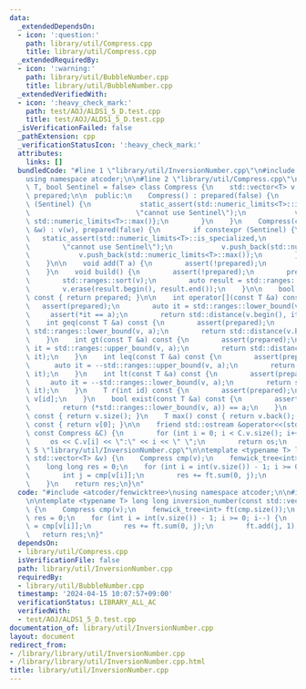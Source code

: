 ```yaml
---
data:
  _extendedDependsOn:
  - icon: ':question:'
    path: library/util/Compress.cpp
    title: library/util/Compress.cpp
  _extendedRequiredBy:
  - icon: ':warning:'
    path: library/util/BubbleNumber.cpp
    title: library/util/BubbleNumber.cpp
  _extendedVerifiedWith:
  - icon: ':heavy_check_mark:'
    path: test/AOJ/ALDS1_5_D.test.cpp
    title: test/AOJ/ALDS1_5_D.test.cpp
  _isVerificationFailed: false
  _pathExtension: cpp
  _verificationStatusIcon: ':heavy_check_mark:'
  attributes:
    links: []
  bundledCode: "#line 1 \"library/util/InversionNumber.cpp\"\n#include <atcoder/fenwicktree>\n\
    using namespace atcoder;\n\n#line 2 \"library/util/Compress.cpp\"\ntemplate <typename\
    \ T, bool Sentinel = false> class Compress {\n    std::vector<T> v;\n    bool\
    \ prepared;\n\n  public:\n    Compress() : prepared(false) {\n        if constexpr\
    \ (Sentinel) {\n            static_assert(std::numeric_limits<T>::is_specialized,\n\
    \                          \"cannot use Sentinel\");\n            v = {std::numeric_limits<T>::min(),\
    \ std::numeric_limits<T>::max()};\n        }\n    }\n    Compress(const std::vector<T>\
    \ &w) : v(w), prepared(false) {\n        if constexpr (Sentinel) {\n         \
    \   static_assert(std::numeric_limits<T>::is_specialized,\n                  \
    \        \"cannot use Sentinel\");\n            v.push_back(std::numeric_limits<T>::min());\n\
    \            v.push_back(std::numeric_limits<T>::max());\n        }\n        build();\n\
    \    }\n\n    void add(T a) {\n        assert(!prepared);\n        v.push_back(a);\n\
    \    }\n    void build() {\n        assert(!prepared);\n        prepared = true;\n\
    \        std::ranges::sort(v);\n        auto result = std::ranges::unique(v);\n\
    \        v.erase(result.begin(), result.end());\n    }\n\n    bool is_prepared()\
    \ const { return prepared; }\n\n    int operator[](const T &a) const {\n     \
    \   assert(prepared);\n        auto it = std::ranges::lower_bound(v, a);\n   \
    \     assert(*it == a);\n        return std::distance(v.begin(), it);\n    }\n\
    \    int geq(const T &a) const {\n        assert(prepared);\n        auto it =\
    \ std::ranges::lower_bound(v, a);\n        return std::distance(v.begin(), it);\n\
    \    }\n    int gt(const T &a) const {\n        assert(prepared);\n        auto\
    \ it = std::ranges::upper_bound(v, a);\n        return std::distance(v.begin(),\
    \ it);\n    }\n    int leq(const T &a) const {\n        assert(prepared);\n  \
    \      auto it = --std::ranges::upper_bound(v, a);\n        return std::distance(v.begin(),\
    \ it);\n    }\n    int lt(const T &a) const {\n        assert(prepared);\n   \
    \     auto it = --std::ranges::lower_bound(v, a);\n        return std::distance(v.begin(),\
    \ it);\n    }\n    T r(int id) const {\n        assert(prepared);\n        return\
    \ v[id];\n    }\n    bool exist(const T &a) const {\n        assert(prepared);\n\
    \        return (*std::ranges::lower_bound(v, a)) == a;\n    }\n    int size()\
    \ const { return v.size(); }\n    T max() const { return v.back(); }\n    T min()\
    \ const { return v[0]; }\n\n    friend std::ostream &operator<<(std::ostream &os,\
    \ const Compress &C) {\n        for (int i = 0; i < C.v.size(); i++)\n       \
    \     os << C.v[i] << \":\" << i << \" \";\n        return os;\n    }\n};\n#line\
    \ 5 \"library/util/InversionNumber.cpp\"\n\ntemplate <typename T> long long inversion_number(const\
    \ std::vector<T> &v) {\n    Compress cmp(v);\n    fenwick_tree<int> ft(cmp.size());\n\
    \    long long res = 0;\n    for (int i = int(v.size()) - 1; i >= 0; i--) {\n\
    \        int j = cmp[v[i]];\n        res += ft.sum(0, j);\n        ft.add(j, 1);\n\
    \    }\n    return res;\n}\n"
  code: "#include <atcoder/fenwicktree>\nusing namespace atcoder;\n\n#include \"library/util/Compress.cpp\"\
    \n\ntemplate <typename T> long long inversion_number(const std::vector<T> &v)\
    \ {\n    Compress cmp(v);\n    fenwick_tree<int> ft(cmp.size());\n    long long\
    \ res = 0;\n    for (int i = int(v.size()) - 1; i >= 0; i--) {\n        int j\
    \ = cmp[v[i]];\n        res += ft.sum(0, j);\n        ft.add(j, 1);\n    }\n \
    \   return res;\n}"
  dependsOn:
  - library/util/Compress.cpp
  isVerificationFile: false
  path: library/util/InversionNumber.cpp
  requiredBy:
  - library/util/BubbleNumber.cpp
  timestamp: '2024-04-15 10:07:57+09:00'
  verificationStatus: LIBRARY_ALL_AC
  verifiedWith:
  - test/AOJ/ALDS1_5_D.test.cpp
documentation_of: library/util/InversionNumber.cpp
layout: document
redirect_from:
- /library/library/util/InversionNumber.cpp
- /library/library/util/InversionNumber.cpp.html
title: library/util/InversionNumber.cpp
---
```

